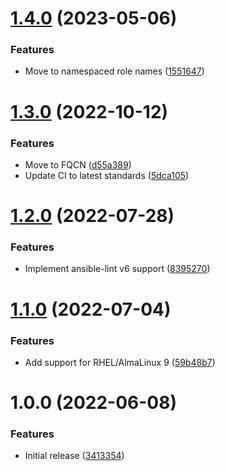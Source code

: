 # [1.4.0](https://github.com/de-it-krachten/ansible-role-dovecot/compare/v1.3.0...v1.4.0) (2023-05-06)


### Features

* Move to namespaced role names ([1551647](https://github.com/de-it-krachten/ansible-role-dovecot/commit/15516476a65632aeb719f82bff2fcae83d9cc8f8))

# [1.3.0](https://github.com/de-it-krachten/ansible-role-dovecot/compare/v1.2.0...v1.3.0) (2022-10-12)


### Features

* Move to FQCN ([d55a389](https://github.com/de-it-krachten/ansible-role-dovecot/commit/d55a38935925d99bc840ac57264d7699c48d4d50))
* Update CI to latest standards ([5dca105](https://github.com/de-it-krachten/ansible-role-dovecot/commit/5dca10591a4eff39178ccda1810fde1542ac1cfe))

# [1.2.0](https://github.com/de-it-krachten/ansible-role-dovecot/compare/v1.1.0...v1.2.0) (2022-07-28)


### Features

* Implement ansible-lint v6 support ([8395270](https://github.com/de-it-krachten/ansible-role-dovecot/commit/839527038c7270320a5eb38cbe4652bce30c5005))

# [1.1.0](https://github.com/de-it-krachten/ansible-role-dovecot/compare/v1.0.0...v1.1.0) (2022-07-04)


### Features

* Add support for RHEL/AlmaLinux 9 ([59b48b7](https://github.com/de-it-krachten/ansible-role-dovecot/commit/59b48b7c3ec9096c2803ec1ed02011d13d4efa97))

# 1.0.0 (2022-06-08)


### Features

* Initial release ([3413354](https://github.com/de-it-krachten/ansible-role-dovecot/commit/3413354f7f86df3f976dc42742ee61f02882509f))
